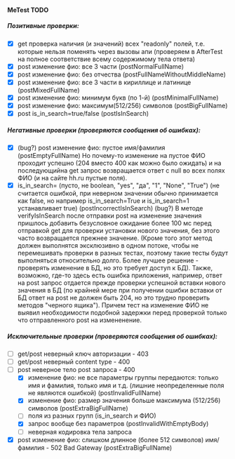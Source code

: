 #### MeTest TODO

##### Позитивные проверки:
- [x] get проверка наличия (и значений) всех "readonly" полей,
    т.е. которые нельзя поменять через вызовы апи
    (проверяем в AfterTest на полное соответствие всему содержимому тела ответа)
- [x] post изменение фио: все 3 части (postNormalFullName)
- [x] post изменение фио: без отчества (postFullNameWithoutMiddleName)
- [x] post изменение фио: все 3 части в кириллице и латинице
 (postMixedFullName)
- [x] post изменение фио: минимум букв (по 1-й) (postMinimalFullName)
- [x] post изменение фио: максимум(512/256) символов (postBigFullName)
- [x] post is_in_search=true/false (postIsInSearch)

##### Негативные проверки (проверяются сообщения об ошибках):
- [x] (bug?) post изменение фио: пустое имя/фамилия (postEmptyFullName)
    Но почему-то изменение на пустое ФИО проходит успешно
    (204 вместо 400 как можно было ожидать) и на последующийна get запрос
    возвращается ответ с null во всех полях ФИО (и на сайте hh.ru пустые поля).
- [x] is_in_search= (пусто, не boolean, "yes", "да", "1", "None", "True")
    (не считается ошибкой, при неверном значении обычно принимается
    как false, но например is_in_search=True и is_in_search=1
    устанавливает true) (postIncorrectIsInSearch)
    (bug?) В методе verifyIsInSearch после отправки post на изменение
    значения пришлось добавить безусловное ожидание более 100 мс перед
    отправкой get для проверки установки нового значения,
    без этого часто возвращается прежнее значение.
    (Кроме того этот метод должен выполнятся эксклюзивно в одном потоке,
    чтобы не перемешивать проверки в разных тестах, поэтому такие тесты
    будут выполняться относительно долго. Более лучшее решение - проверять
    изменение в БД, но это требует доступ к БД).
    Также, возможно, где-то здесь есть ошибка приложения, например, ответ
    на post запрос отдается прежде проверки успешной вставки нового значения
    в БД (по крайней мере при получении ошибки вставки от БД ответ на post
    не должен быть 204, но это трудно проверить методов "черного ящика").
    Причем тест на изменение ФИО не выявил необходимости подобной задержки
    перед проверкой только что отправленного post на измененение.

##### Исключительные проверки (проверяются сообщения об ошибках):
- [ ] get/post неверный ключ авторизации - 403
- [ ] get/post неверный content type - 400
- [ ] post неверное тело post запроса - 400
    - [x] изменение фио: не все параметры группы передаются:
        только имя и фамилия, только имя и т.д.
        (лишние неопределенные поля не являются ошибкой) (postInvalidFullName)
    - [x] изменение фио: размер значения больше максимума (512/256) символов
        (postExtraBigFullName)
    - [ ] поля из разных групп (is_in_search и ФИО)
    - [x] запрос вообще без параметров (postInvalidWithEmptyBody)
    - [ ] неверная кодировка тела запроса
- [x] post изменение фио: слишком длинное (более 512 символов)
        имя/фамилия - 502 Bad Gateway (postExtraBigFullName)